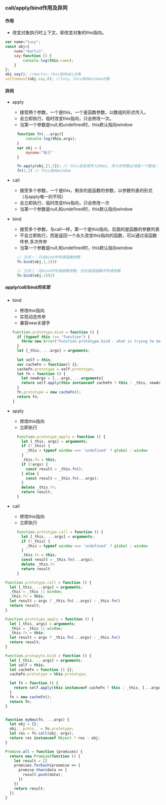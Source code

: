 ### call/apply/bind作用及异同

#### 作用

* 改变对象执行时上下文，即改变对象的this指向。

```js
var name="lucy";
const obj={
    name:"martin",
    say:function () {
        console.log(this.name);
    }
};
obj.say(); //martin，this指向obj对象
setTimeout(obj.say,0); //lucy，this指向window对象
```

#### 异同

* apply
  * 接受两个参数，一个是this，一个是函数参数，以数组的形式传入。
  * 会立即执行，临时改变this指向，只会修改一次。
  * 当第一个参数是null,和undefined时，this默认指向window

  ```js
    function fn(...args){
        console.log(this,args);
    }
    var obj = {
        myname:"张三"
    }

    fn.apply(obj,[1,2]); // this会变成传入的obj，传入的参数必须是一个数组；
    fn(1,2) // this指向window

  ```

* call
  * 接受多个参数，一个是this，剩余的是函数的参数，以参数列表的形式（与apply唯一的不同）
  * 会立即执行，临时改变this指向，只会修改一次
  * 当第一个参数是null,和undefined时，this默认指向window

* bind
  * 接受多个参数，与call一样，第一个是this指向，后面的是函数的参数列表
  * 不会立即执行，而是返回一个永久改变this指向的函数，可以通过该函数传参,多次传参
  * 当第一个参数是null,和undefined时，this默认指向window

  ```js
    // 方式一：只在bind中传递函数参数
    fn.bind(obj,1,2)()

    // 方式二：在bind中传递函数参数，也在返回函数中传递参数
    fn.bind(obj,1)(2)
  ```

##### apply/call/bind的实现

* bind
  * 修改this指向
  * 实现动态传参
  * 兼容new关键字

  ```js
  Function.prototype.bind = function () {
    if (typeof this !== "function") {
      throw new Error("Function.prototype.bind - what is trying to be bound is not callable")
    }
    let [_this, ...args] = arguments;
    
    let self = this;
    var cacheFn = function() {};
    cacheFn.prototype = self.prototype;
    let fn = function () {
      let newArgs = [...args, ...arguments]
      return self.apply(this instanceof cacheFn ? this : _this, newArgs)
    }
    fn.prototype = new cacheFn();
    return fn;
  }
  ```

* apply
  * 修改this指向
  * 立即执行

  ```js
    Function.prototype.apply = function () {
      let [_this, args] = arguments;
      if (!_this) {
        _this = typeof window === 'undefined' ? global : window
      }
      _this.fn = this;
      if (!args) {
        const result = _this.fn();
      } else {
        const result = _this.fn(...args);
      }
      delete _this.fn;
      return result;
    }
  ```

* call
  * 修改this指向
  * 立即执行

  ```js
    Function.prototype.call = function () {
      let [_this, ...args] = arguments;
      if (!_this) {
        _this = typeof window === 'undefined' ? global : window
      }
      _this.fn = this;
      const result = _this.fn(...args);
      delete _this.fn
      return result
    }
  ```



```js
Function.prototype.call = function () {
  let [_this, ...args] = arguments;
  _this = _this || window;
  _this.fn = this;
  let result = args ? _this.fn(...args) : _this.fn()
  return result;
}

Function.prototype.apply = function () {
  let [_this, args] = arguments;
  _this = _this || window;
  _this.fn = this;
  let result = args ? _this.fn(...args) : _this.fn()
  return result;
}

Function.protopyte.bind = function () {
  let [_this, ...args] = arguments;
  let self = this;
  let cacheFn = function () {};
  cacheFn.prototype = this.prototype;

  let fn = function () {
    return self.apply(this instanceof cacheFn ? this : _this, [...args, ...arguments])
  }
  fn = new cacheFn();
  return fn;
}


function myNew(fn, ...args) {
  let obj = {};
  obj.__proto__ = fn.prototype;
  let res = fn.call(obj, args);
  return res instanceof Object ? res : obj;
}

Promise.all = function (promises) {
  return new Promise(function () {
    let result = []
    promises.forEach(proomise => {
      promise.then(data => {
        result.push(data);
      })
    })
    return result;
  })
}
```
